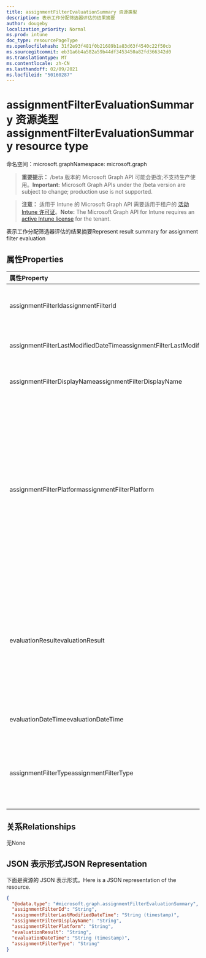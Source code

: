 ```yaml
---
title: assignmentFilterEvaluationSummary 资源类型
description: 表示工作分配筛选器评估的结果摘要
author: dougeby
localization_priority: Normal
ms.prod: intune
doc_type: resourcePageType
ms.openlocfilehash: 31f2e93f481f0b21689b1a83d63f4540c22f50cb
ms.sourcegitcommit: eb31a6b4a582a59b44df3453450a82fd366342d0
ms.translationtype: MT
ms.contentlocale: zh-CN
ms.lasthandoff: 02/09/2021
ms.locfileid: "50160287"
---
```

# <a name="assignmentfilterevaluationsummary-resource-type"></a><span data-ttu-id="2fa2e-103">assignmentFilterEvaluationSummary 资源类型</span><span class="sxs-lookup"><span data-stu-id="2fa2e-103">assignmentFilterEvaluationSummary resource type</span></span>

<span data-ttu-id="2fa2e-104">命名空间：microsoft.graph</span><span class="sxs-lookup"><span data-stu-id="2fa2e-104">Namespace: microsoft.graph</span></span>

> <span data-ttu-id="2fa2e-105">**重要提示：** /beta 版本的 Microsoft Graph API 可能会更改;不支持生产使用。</span><span class="sxs-lookup"><span data-stu-id="2fa2e-105">**Important:** Microsoft Graph APIs under the /beta version are subject to change; production use is not supported.</span></span>

> <span data-ttu-id="2fa2e-106">**注意：** 适用于 Intune 的 Microsoft Graph API 需要适用于租户的 [活动 Intune 许可证](https://go.microsoft.com/fwlink/?linkid=839381)。</span><span class="sxs-lookup"><span data-stu-id="2fa2e-106">**Note:** The Microsoft Graph API for Intune requires an [active Intune license](https://go.microsoft.com/fwlink/?linkid=839381) for the tenant.</span></span>

<span data-ttu-id="2fa2e-107">表示工作分配筛选器评估的结果摘要</span><span class="sxs-lookup"><span data-stu-id="2fa2e-107">Represent result summary for assignment filter evaluation</span></span>

## <a name="properties"></a><span data-ttu-id="2fa2e-108">属性</span><span class="sxs-lookup"><span data-stu-id="2fa2e-108">Properties</span></span>
|<span data-ttu-id="2fa2e-109">属性</span><span class="sxs-lookup"><span data-stu-id="2fa2e-109">Property</span></span>|<span data-ttu-id="2fa2e-110">类型</span><span class="sxs-lookup"><span data-stu-id="2fa2e-110">Type</span></span>|<span data-ttu-id="2fa2e-111">说明</span><span class="sxs-lookup"><span data-stu-id="2fa2e-111">Description</span></span>|
|:---|:---|:---|
|<span data-ttu-id="2fa2e-112">assignmentFilterId</span><span class="sxs-lookup"><span data-stu-id="2fa2e-112">assignmentFilterId</span></span>|<span data-ttu-id="2fa2e-113">String</span><span class="sxs-lookup"><span data-stu-id="2fa2e-113">String</span></span>|<span data-ttu-id="2fa2e-114">分配筛选器对象的唯一标识符</span><span class="sxs-lookup"><span data-stu-id="2fa2e-114">Unique identifier for the assignment filter object</span></span>|
|<span data-ttu-id="2fa2e-115">assignmentFilterLastModifiedDateTime</span><span class="sxs-lookup"><span data-stu-id="2fa2e-115">assignmentFilterLastModifiedDateTime</span></span>|<span data-ttu-id="2fa2e-116">DateTimeOffset</span><span class="sxs-lookup"><span data-stu-id="2fa2e-116">DateTimeOffset</span></span>|<span data-ttu-id="2fa2e-117">上次修改工作分配筛选器的时间。</span><span class="sxs-lookup"><span data-stu-id="2fa2e-117">The time the assignment filter was last modified.</span></span>|
|<span data-ttu-id="2fa2e-118">assignmentFilterDisplayName</span><span class="sxs-lookup"><span data-stu-id="2fa2e-118">assignmentFilterDisplayName</span></span>|<span data-ttu-id="2fa2e-119">String</span><span class="sxs-lookup"><span data-stu-id="2fa2e-119">String</span></span>|<span data-ttu-id="2fa2e-120">管理员为分配筛选器定义的名称。</span><span class="sxs-lookup"><span data-stu-id="2fa2e-120">The admin defined name for assignment filter.</span></span>|
|<span data-ttu-id="2fa2e-121">assignmentFilterPlatform</span><span class="sxs-lookup"><span data-stu-id="2fa2e-121">assignmentFilterPlatform</span></span>|[<span data-ttu-id="2fa2e-122">devicePlatformType</span><span class="sxs-lookup"><span data-stu-id="2fa2e-122">devicePlatformType</span></span>](../resources/intune-shared-deviceplatformtype.md)|<span data-ttu-id="2fa2e-123">创建此分配筛选器的平台。</span><span class="sxs-lookup"><span data-stu-id="2fa2e-123">The platform for which this assignment filter is created.</span></span> <span data-ttu-id="2fa2e-124">可取值为：`android`、`androidForWork`、`iOS`、`macOS`、`windowsPhone81`、`windows81AndLater`、`windows10AndLater`、`androidWorkProfile`、`unknown`。</span><span class="sxs-lookup"><span data-stu-id="2fa2e-124">Possible values are: `android`, `androidForWork`, `iOS`, `macOS`, `windowsPhone81`, `windows81AndLater`, `windows10AndLater`, `androidWorkProfile`, `unknown`.</span></span>|
|<span data-ttu-id="2fa2e-125">evaluationResult</span><span class="sxs-lookup"><span data-stu-id="2fa2e-125">evaluationResult</span></span>|[<span data-ttu-id="2fa2e-126">assignmentFilterEvaluationResult</span><span class="sxs-lookup"><span data-stu-id="2fa2e-126">assignmentFilterEvaluationResult</span></span>](../resources/intune-policyset-assignmentfilterevaluationresult.md)|<span data-ttu-id="2fa2e-127">工作分配筛选器评估结果。</span><span class="sxs-lookup"><span data-stu-id="2fa2e-127">Assignment filter evaluation result.</span></span> <span data-ttu-id="2fa2e-128">可取值为：`unknown`、`match`、`notMatch`、`inconclusive`、`failure`、`notEvaluated`。</span><span class="sxs-lookup"><span data-stu-id="2fa2e-128">Possible values are: `unknown`, `match`, `notMatch`, `inconclusive`, `failure`, `notEvaluated`.</span></span>|
|<span data-ttu-id="2fa2e-129">evaluationDateTime</span><span class="sxs-lookup"><span data-stu-id="2fa2e-129">evaluationDateTime</span></span>|<span data-ttu-id="2fa2e-130">DateTimeOffset</span><span class="sxs-lookup"><span data-stu-id="2fa2e-130">DateTimeOffset</span></span>|<span data-ttu-id="2fa2e-131">已评估时间分配筛选器。</span><span class="sxs-lookup"><span data-stu-id="2fa2e-131">The time assignment filter was evaluated.</span></span>|
|<span data-ttu-id="2fa2e-132">assignmentFilterType</span><span class="sxs-lookup"><span data-stu-id="2fa2e-132">assignmentFilterType</span></span>|[<span data-ttu-id="2fa2e-133">deviceAndAppManagementAssignmentFilterType</span><span class="sxs-lookup"><span data-stu-id="2fa2e-133">deviceAndAppManagementAssignmentFilterType</span></span>](../resources/intune-shared-deviceandappmanagementassignmentfiltertype.md)|<span data-ttu-id="2fa2e-134">指示包含或排除的筛选器类型。</span><span class="sxs-lookup"><span data-stu-id="2fa2e-134">Indicate filter type either include or exclude.</span></span> <span data-ttu-id="2fa2e-135">可取值为：`none`、`include`、`exclude`。</span><span class="sxs-lookup"><span data-stu-id="2fa2e-135">Possible values are: `none`, `include`, `exclude`.</span></span>|

## <a name="relationships"></a><span data-ttu-id="2fa2e-136">关系</span><span class="sxs-lookup"><span data-stu-id="2fa2e-136">Relationships</span></span>
<span data-ttu-id="2fa2e-137">无</span><span class="sxs-lookup"><span data-stu-id="2fa2e-137">None</span></span>

## <a name="json-representation"></a><span data-ttu-id="2fa2e-138">JSON 表示形式</span><span class="sxs-lookup"><span data-stu-id="2fa2e-138">JSON Representation</span></span>
<span data-ttu-id="2fa2e-139">下面是资源的 JSON 表示形式。</span><span class="sxs-lookup"><span data-stu-id="2fa2e-139">Here is a JSON representation of the resource.</span></span>
<!-- {
  "blockType": "resource",
  "@odata.type": "microsoft.graph.assignmentFilterEvaluationSummary"
}
-->
``` json
{
  "@odata.type": "#microsoft.graph.assignmentFilterEvaluationSummary",
  "assignmentFilterId": "String",
  "assignmentFilterLastModifiedDateTime": "String (timestamp)",
  "assignmentFilterDisplayName": "String",
  "assignmentFilterPlatform": "String",
  "evaluationResult": "String",
  "evaluationDateTime": "String (timestamp)",
  "assignmentFilterType": "String"
}
```





